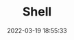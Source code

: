 ---
pageComponent:
  name: Catalogue
  data:
    path: 杂文笔记/01.Shell
    imgUrl: https://gitee.com/wbzBroad/bed/raw/master/img/shell.png
    description: 本章内容为博主在原教程基础上添加学习笔记，教程版权归原作者所有。来源：<a href='https://www.runoob.com/linux/linux-shell-variable.html' target='_blank'>Shell教程</a>
title: Shell
date: 2022-03-19 18:55:33
permalink: /note/Shell/
article: false
comment: false
editLink: false
---